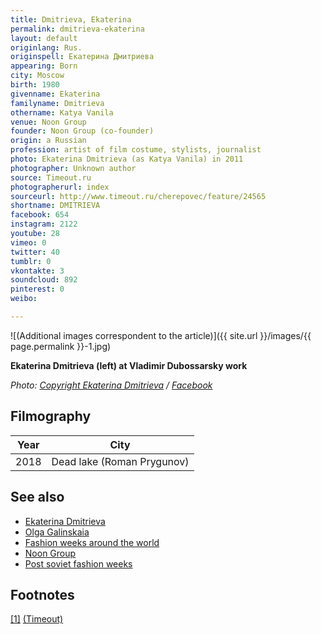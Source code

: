 ```yaml
---
title: Dmitrieva, Ekaterina
permalink: dmitrieva-ekaterina
layout: default
originlang: Rus.
originspell: Екатерина Дмитриева
appearing: Born
city: Moscow
birth: 1980
givenname: Ekaterina
familyname: Dmitrieva
othername: Katya Vanila
venue: Noon Group
founder: Noon Group (co-founder)
origin: a Russian
profession: artist of film costume, stylists, journalist
photo: Ekaterina Dmitrieva (as Katya Vanila) in 2011
photographer: Unknown author
source: Timeout.ru
photographerurl: index
sourceurl: http://www.timeout.ru/cherepovec/feature/24565
shortname: DMITRIEVA
facebook: 654
instagram: 2122
youtube: 28
vimeo: 0
twitter: 40
tumblr: 0
vkontakte: 3
soundcloud: 892
pinterest: 0
weibo:

---
```


<!---
To edit top block see
icon "Meta Data"
on right menu
Full edit instructions
indexmod.gq/edit
-->

![(Additional images correspondent to the article)]({{ site.url }}/images/{{ page.permalink }}-1.jpg)

**Ekaterina Dmitrieva (left) at Vladimir Dubossarsky work**

*Photo: [Copyright Ekaterina Dmitrieva](https://www.facebook.com/photo.php?fbid=2107913665983214&set=t.100002938040611&type=3&theater) / [Facebook](https://www.facebook.com/photo.php?fbid=2107913665983214&set=t.100002938040611&type=3&theater)*

## Filmography

|Year|City|
|-|-|
|2018|Dead lake (Roman Prygunov)|

## See also

+ [Ekaterina Dmitrieva](dmitrieva-ekaterina)
+ [Olga Galinskaia](galinskaia-olga)
+ [Fashion weeks around the world](fashion-weeks-around-the-world)
+ [Noon Group](noon-group)
+ [Post soviet fashion weeks](post-soviet-fashion-weeks)

## Footnotes

[[1]](#a1) <span id="f1"></span> [(Timeout)](http://www.timeout.ru/cherepovec/feature/24565)
